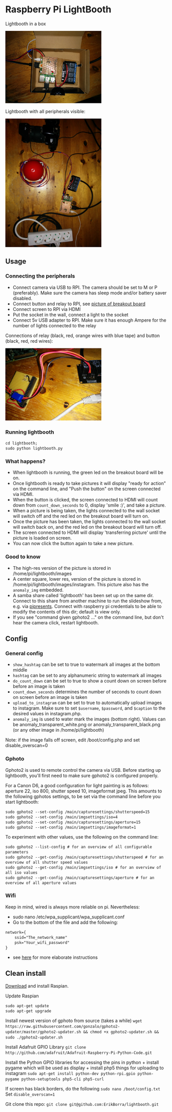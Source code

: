 # Raspberry Pi LightBooth

Lightbooth in a box

<img src='doc/lightbooth_in_box.jpg' width='300px'>

Lightbooth with all peripherals visible:

<img src='doc/lightbooth_connected.jpg' width='300px'>

## Usage

### Connecting the peripherals

* Connect camera via USB to RPI. The camera should be set to M or P (preferably). Make sure the camera has sleep mode and/or battery saver disabled.
* Connect button and relay to RPI, see [picture of breakout board](/doc/lightbooth_connections_breakout_board.jpg)
* Connect screen to RPI via HDMI
* Put the socket in the wall, connect a light to the socket
* Connect 5v USB adapter to RPI. Make sure it has enough Ampere for the number of lights connected to the relay

Connections of relay (black, red, orange wires with blue tape) and button (black, red, red wires):

<img src='/doc/lightbooth_connections_breakout_board.jpg' width='300px'>

### Running lightbooth
```
cd lightbooth;
sudo python lightbooth.py
```

### What happens?

* When lightbooth is running, the green led on the breakout board will be on. 
* Once lightbooth is ready to take pictures it will display "ready for action" on the command line, and "Push the button" on the screen connected via HDMI. 
* When the button is clicked, the screen connected to HDMI will count down from `count_down_seconds` to 0, display 'smile :)', and take a picture.
* When a picture is being taken, the lights connected to the wall socket will switch off and the red led on the breakout board will turn on.
* Once the picture has been taken, the lights connected to the wall socket will switch back on, and the red led on the breakout board will turn off.
* The screen connected to HDMI will display 'transferring picture' until the picture is loaded on screen. 
* You can now click the button again to take a new picture.

### Good to know

* The high-res version of the picture is stored in /home/pi/lightbooth/images
* A center square, lower res, version of the picture is stored in /home/pi/lightbooth/images/instagram. This picture also has the `anomaly_img` embedded.
* A samba share called 'lightbooth' has been set up on the same dir. Connect to this share from another machine to run the slideshow from, e.g. via [pipresents](https://github.com/KenT2/pipresents-gapless). Connect with raspberry pi credentials to be able to modify the contents of this dir; default is view only.
* If you see "command given gphoto2 ..." on the command line, but don't hear the camera click, restart lightbooth.

## Config

### General config

* `show_hashtag` can be set to true to watermark all images at the bottom middle
* `hashtag` can be set to any alphanumeric string to watermark all images
* `do_count_down` can be set to true to show a count down on screen before before an image is taken
* `count_down_seconds` determines the number of seconds to count down on screen before an image is taken
* `upload_to_instagram` can be set to true to automatically upload images to instagram. Make sure to set `$username`, `$password`, and `$caption` to the desired values in instagram.php.
* `anomaly_img` is used to water mark the images (bottom right). Values can be anomaly_transparent_white.png or anomaly_transparent_black.png (or any other image in /home/pi/lightbooth)

Note: if the image falls off screen, edit /boot/config.php and set disable_overscan=0

### Gphoto

Gphoto2 is used to remote control the camera via USB. Before starting up lightbooth, you'll first need to make sure gphoto2 is configured properly.

For a Canon D6, a good configuration for light painting is as follows: aperture 22, iso 800, shutter speed 10, imageformat jpeg. This amounts to the following gphotos settings, to be set via the command line before you start lightbooth:

```
sudo gphoto2 --set-config /main/capturesettings/shutterspeed=15
sudo gphoto2 --set-config /main/imgsettings/iso=4
sudo gphoto2 --set-config /main/capturesettings/aperture=15
sudo gphoto2 --set-config /main/imgsettings/imageformat=1
```

To experiment with other values, use the following on the command line:
```
sudo gphoto2 --list-config # for an overview of all configurable parameters
sudo gphoto2 --get-config /main/capturesettings/shutterspeed # for an overview of all shutter speed values
sudo gphoto2 --get-config /main/imgsettings/iso # for an overview of all iso values
sudo gphoto2 --get-config /main/capturesettings/aperture # for an overview of all aperture values
```

### Wifi

Keep in mind, wired is always more reliable on pi. Nevertheless:

* sudo nano /etc/wpa_supplicant/wpa_supplicant.conf
* Go to the bottom of the file and add the following:
```
network={
    ssid="The_network_name"
    psk="Your_wifi_password"
}
```
* see [here](https://www.raspberrypi.org/documentation/configuration/wireless/wireless-cli.md) for more elaborate instructions 

## Clean install

[Download](http://www.raspberrypi.org/downloads) and install Raspian.

Update Raspian
```
sudo apt-get update
sudo apt-get upgrade
```

Install newest version of gphoto from source (takes a while)
```wget https://raw.githubusercontent.com/gonzalo/gphoto2-updater/master/gphoto2-updater.sh && chmod +x gphoto2-updater.sh && sudo ./gphoto2-updater.sh```

Install Adafruit GPIO Library
```git clone http://github.com/adafruit/Adafruit-Raspberry-Pi-Python-Code.git```

Install the Python GPIO libraries for accessing the pins in python + install pygame which will be used as display + install php5 things for uploading to instagram
```sudo apt-get install python-dev python-rpi.gpio python-pygame python-setuptools php5-cli php5-curl```

If screen has black borders, do the following
```sudo nano /boot/config.txt```
Set ```disable_overscan=1```

Git clone this repo: ``` git clone git@github.com:ErikBorra/lightbooth.git ```